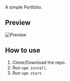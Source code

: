 A simple Portfolio.

## Preview
![Preview](https://i.ibb.co/vkGb4YG/Opera-Sn-mek-2019-03-13-181051-localhost.png)

## How to use
1. Clone/Download the repo.
2. Run  ``` npm install ```.
3. Run  ``` npm start ```.
